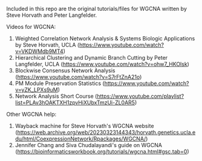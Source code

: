 Included in this repo are the original tutorials/files for WGCNA written by Steve Horvath and Peter Langfelder.

Videos for WGCNA:
1. Weighted Correlation Network Analysis & Systems Biologic Applications by Steve Horvath, UCLA (https://www.youtube.com/watch?v=VKDWMdb9MT4)
2. Hierarchical Clustering and Dynamic Branch Cutting by Peter Langfelder, UCLA (https://www.youtube.com/watch?v=ohw7_HKOlsk)
3. Blockwise Consensus Network Analysis (https://www.youtube.com/watch?v=S7rFtZnA21o)
4. PM Module Preservation Statistics (https://www.youtube.com/watch?v=yZK_LPXs9uM)
5. Network Analysis Short Course (https://www.youtube.com/playlist?list=PLAv3hOAKTXH1zpvHiXUbxTmzUi-ZL0AR5)

Other WGCNA help:
1. Wayback machine for Steve Horvath's WGCNA website (https://web.archive.org/web/20230323144343/horvath.genetics.ucla.edu/html/CoexpressionNetwork/Rpackages/WGCNA/)
2. Jennifer Chang and Siva Chudalayandi's guide on WGCNA (https://bioinformaticsworkbook.org/tutorials/wgcna.html#gsc.tab=0)

